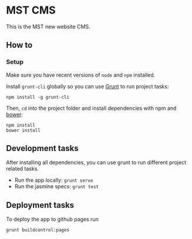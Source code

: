 # MST CMS

This is the MST new website CMS. 

## How to

### Setup

Make sure you have recent versions of `node` and `npm` installed.

Install `grunt-cli` globally so you can use [Grunt](http://gruntjs.com) to run project tasks:

```
npm install -g grunt-cli
```

Then, `cd` into the project folder and install dependencies with npm and [bower](http://bower.io):

```
npm install
bower install
```

## Development tasks

After installing all dependencies, you can use grunt to run different project related tasks.

* Run the app locally: `grunt serve`
* Run the jasmine specs: `grunt test`

## Deployment tasks

To deploy the app to github pages run

```
grunt buildcontrol:pages
```
